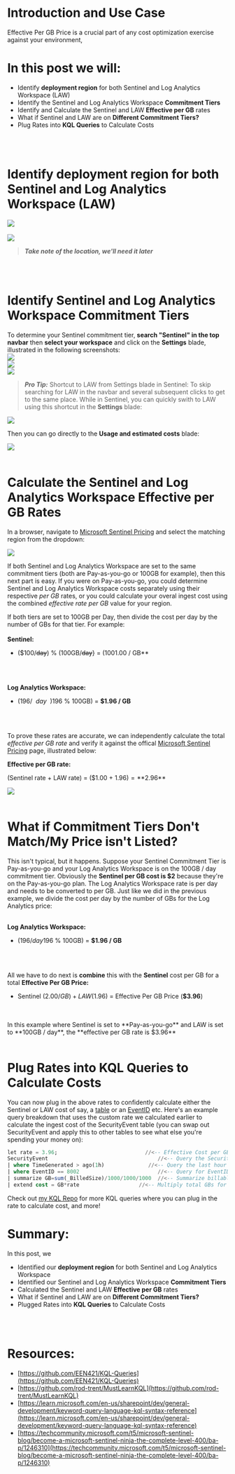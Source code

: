 # Introduction and Use Case
Effective Per GB Price is a crucial part of any cost optimization exercise against your environment, 

# In this post we will: 
- Identify **deployment region** for both Sentinel and Log Analytics Workspace (LAW)
- Identify the Sentinel and Log Analytics Workspace **Commitment Tiers**
- Identify and Calculate the Sentinel and LAW **Effective per GB** rates
- What if Sentinel and LAW are on **Different Commitment Tiers?** 
- Plug Rates into **KQL Queries** to Calculate Costs
<br/>
<br/>

# Identify deployment region for both Sentinel and Log Analytics Workspace (LAW)
![](/assets/img/Optimization2/Sentinel.png)
<br/>
<br/>
![](/assets/img/Optimization2/Region.png)

>***Take note of the location, we'll need it later***
<br/>
<br/>

# Identify Sentinel and Log Analytics Workspace Commitment Tiers
To determine your Sentinel commitment tier, **search "Sentinel" in the top navbar** then **select your workspace** and click on the **Settings** blade, illustrated in the following screenshots:<br/>
![](/assets/img/Optimization2/Sentinel.png)<br/>
![](/assets/img/Optimization2/workspace.png)<br/>
![](/assets/img/Optimization2/Sentinel_Settings_Blade.png)<br/>

> ***Pro Tip:*** Shortcut to LAW from Settings blade in Sentinel:
 To skip searching for LAW in the navbar and several subsequent clicks to get to the same place. While in Sentinel, you can quickly swith to LAW using this shortcut in the **Settings** blade:

![](/assets/img/Optimization2/LAWTierShortcut.png)

Then you can go directly to the **Usage and estimated costs** blade:

 
![](/assets/img/Optimization2/LAW%20Cost%20Blade.png)
<br/>
<br/>

# Calculate the Sentinel and Log Analytics Workspace Effective per GB Rates
In a browser, navigate to [Microsoft Sentinel Pricing](https://azure.microsoft.com/en-us/pricing/details/microsoft-sentinel/) and select the matching region from the dropdown: 

![](/assets/img/Optimization2/Region%26CurrencyDropdown.png)

If both Sentinel and Log Analytics Workspace are set to the same commitment tiers (both are Pay-as-you-go or 100GB for example), then this next part is easy. If you were on Pay-as-you-go, you could determine Sentinel and Log Analytics Workspace costs separately using their respective _per GB_ rates, or you could calculate your overal ingest cost using the combined _effective rate per GB_ value for your region. 

If both tiers are set to 100GB per Day, then divide the cost per day by the number of GBs for that tier. For example: <br/>
<br/>
**Sentinel:**<br/>
<!--$$ {\$100/day \over 100GB/day} = {\$100 \over 100GB} = \$1.00 / GB $$-->
- ($100/~~day~~) % (100GB/~~day~~} = ($100 % 100GB) = **$1.00 / GB**
<br/>
<br/>

**Log Analytics Workspace:**<br/>
<!--$$ {\$196/day \over 100GB/day} = {\$196 \over 100GB} = \$1.96 / GB $$-->
- ($196/~~day~~) % (100GB/~~day~~) = ($196 % 100GB) = **$1.96 / GB** 
<br/>
<br/>

To prove these rates are accurate, we can independently calculate the total _effective per GB rate_ and verify it against the offical [Microsoft Sentinel Pricing](https://azure.microsoft.com/en-us/pricing/details/microsoft-sentinel/) page, illustrated below:

**Effective per GB rate:**<br/>
<!--$$ (Sentinel rate + LAW rate) = (\$1.00 + \$1.96) = \$2.96 $$-->
(Sentinel rate + LAW rate) = ($1.00 + $1.96) = **$2.96**

![](/assets/img/Optimization2/Confirmation.png)
<br/>
<br/>

# What if Commitment Tiers Don't Match/My Price isn't Listed?

This isn't typical, but it happens. Suppose your Sentinel Commitment Tier is Pay-as-you-go and your Log Analytics Workspace is on the 100GB / day commitment tier. Obviously the **Sentinel per GB cost is $2** because they're on the Pay-as-you-go plan. The Log Analytics Workspace rate is per day and needs to be converted to per GB. Just like we did in the previous example, we divide the cost per day by the number of GBs for the Log Analytics price:<br/>
<br/>

**Log Analytics Workspace:**<br/>

<!--$$ {\$196/day \over 100GB/day} = {\$196 \over 100GB}=\$1.96 / GB $$-->
- ($196/day % 100GB/day) = ($196 % 100GB) = **$1.96 / GB**
<br/>
<br/>

All we have to do next is **combine** this with the **Sentinel** cost per GB for a total **Effective Per GB Price:**<br/>

<!--$$ Sentinel (\$2.00/GB) + LAW (\$1.96) = Effective Per GB Price (\$3.96) $$-->
- Sentinel ($2.00/GB) + LAW ($1.96) = Effective Per GB Price (**$3.96**)
<br/>
<br/>
In this example where Sentinel is set to **Pay-as-you-go** and LAW is set to **100GB / day**, the **effective per GB rate is $3.96**
<br/>
<br/>

# Plug Rates into KQL Queries to Calculate Costs

You can now plug in the above rates to confidently calculate either the Sentinel or LAW cost of say, a [table](https://github.com/EEN421/KQL-Queries/blob/Main/Cost%20of%20a%20Table.kql) or an [EventID](https://github.com/EEN421/KQL-Queries/blob/Main/Cost%20of%20EventID.kql) etc. 
Here's an example query breakdown that uses the custom rate we calculated earlier to calculate the ingest cost of the SecurityEvent table (you can swap out SecurityEvent and apply this to other tables to see what else you're spending your money on):

```sql
let rate = 3.96;                            //<-- Effective Cost per GB
SecurityEvent		             		        //<-- Query the SecurityEvent table
| where TimeGenerated > ago(1h)		         //<-- Query the last hour
| where EventID == 8002			                //<-- Query for EventID 8002
| summarize GB=sum(_BilledSize)/1000/1000/1000	//<-- Summarize billable volume in GB using the _BilledSize table column
| extend cost = GB*rate                   //<-- Multiply total GBs for the month by the effective rate (defined in first line of query)
```

Check out [my KQL Repo](https://github.com/EEN421/KQL-Queries) for more KQL queries where you can plug in the rate to calculate cost, and more!

# Summary:
In this post, we 
- Identified our **deployment region** for both Sentinel and Log Analytics Workspace
- Identified our Sentinel and Log Analytics Workspace **Commitment Tiers**
- Calculated the Sentinel and LAW **Effective per GB** rates
- What if Sentinel and LAW are on **Different Commitment Tiers?** 
- Plugged Rates into **KQL Queries** to Calculate Costs
<br/>
<br/>

# Resources:
- [https://github.com/EEN421/KQL-Queries](https://github.com/EEN421/KQL-Queries)
- [https://github.com/rod-trent/MustLearnKQL](https://github.com/rod-trent/MustLearnKQL)
- [https://learn.microsoft.com/en-us/sharepoint/dev/general-development/keyword-query-language-kql-syntax-reference](https://learn.microsoft.com/en-us/sharepoint/dev/general-development/keyword-query-language-kql-syntax-reference)
- [https://techcommunity.microsoft.com/t5/microsoft-sentinel-blog/become-a-microsoft-sentinel-ninja-the-complete-level-400/ba-p/1246310](https://techcommunity.microsoft.com/t5/microsoft-sentinel-blog/become-a-microsoft-sentinel-ninja-the-complete-level-400/ba-p/1246310)
